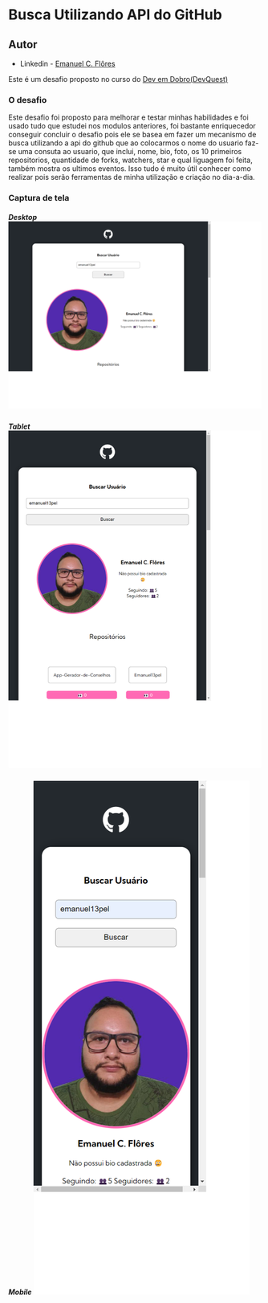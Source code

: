 # Busca Utilizando API do GitHub

## Autor

- Linkedin - [Emanuel C. Flôres](https://www.linkedin.com/in/emanuel-c-flores/)

Este é um desafio proposto no curso do [Dev em Dobro(DevQuest)](https://www.instagram.com/devemdobro)

### O desafio
Este desafio foi proposto para melhorar e testar minhas habilidades e foi usado tudo que estudei nos modulos anteriores, foi bastante enriquecedor conseguir concluir o desafio pois ele se basea em fazer um mecanismo de busca utilizando a api do github que ao colocarmos o nome do usuario faz-se uma consuta ao usuario, que inclui, nome, bio, foto, os 10 primeiros repositorios, quantidade de forks, watchers, star e qual liguagem foi feita, também mostra os ultimos eventos. Isso tudo é muito útil conhecer como realizar pois serão ferramentas de minha utilização e criação no dia-a-dia.

### Captura de tela

##### Desktop ![](./src/images/Laptop.png)

##### Tablet ![](./src/images/tablet.png)

##### Mobile ![](./src/images/mobile.png)
